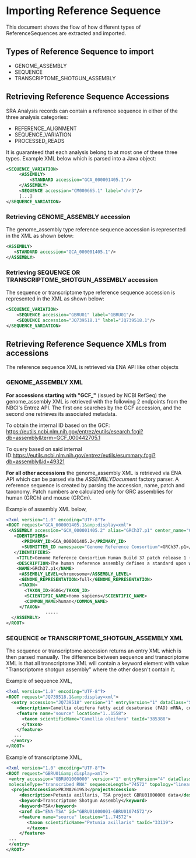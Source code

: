 # Importing Reference Sequence

This document shows the flow of how different types of ReferenceSequences are extracted and imported.

## Types of Reference Sequence to import
   
* GENOME_ASSEMBLY
* SEQUENCE
* TRANSCRIPTOME_SHOTGUN_ASSEMBLY
 
## Retrieving Reference Sequence Accessions

SRA Analysis records can contain a reference sequence in either of the three analysis categories:
* REFERENCE_ALIGNMENT
* SEQUENCE_VARIATION 
* PROCESSED_READS

It is guaranteed that each analysis belong to at most one of these three types.
Example XML below which is parsed into a Java object:
 
```xml
<SEQUENCE_VARIATION>
     <ASSEMBLY>
         <STANDARD accession="GCA_000001405.1"/>
     </ASSEMBLY>
     <SEQUENCE accession="CM000665.1" label="chr3"/>
     [...]
</SEQUENCE_VARIATION>
```

### Retrieving GENOME_ASSEMBLY accession
The genome_assembly type reference sequence accession is represented in the XML as shown below:
```xml
<ASSEMBLY>
   <STANDARD accession="GCA_000001405.1"/>
</ASSEMBLY>
```
  
### Retrieving SEQUENCE OR TRANSCRIPTOME_SHOTGUN_ASSEMBLY accession
The sequence or transcriptome type reference sequence accession is represented in the XML as shown below:
```xml
<SEQUENCE_VARIATION>
    <SEQUENCE accession="GBRU01" label="GBRU01"/>
    <SEQUENCE accession="JQ739518.1" label="JQ739518.1"/>
</SEQUENCE_VARIATION>
```
   
## Retrieving Reference Sequence XMLs from accessions
 
The reference sequence XML is retrieved via ENA API like other objects
 
### GENOME_ASSEMBLY XML
**For accessions starting with "GCF_"** (issued by NCBI RefSeq) the genome_assembly XML is retrieved with the following 2 endpoints from the 
NBCI's Entrez API. The first one searches by the GCF accession, and the second one retrieves its associated metadata.                        
                                    
To obtain the internal ID based on the GCF: https://eutils.ncbi.nlm.nih.gov/entrez/eutils/esearch.fcgi?db=assembly&term=GCF_000442705.1                                                                 

To query based on said internal ID:https://eutils.ncbi.nlm.nih.gov/entrez/eutils/esummary.fcgi?db=assembly&id=49321

**For all other accessions** the genome_assembly XML is retrieved via ENA API which can be parsed via the _ASSEMBLYDocument_ factory parser.
A reference sequence is created by parsing the accession, name, patch and taxonomy. 
Patch numbers are calculated only for GRC assemblies for human (GRCh) and mouse (GRCm).

Example of assembly XML below,
```xml
<?xml version="1.0" encoding="UTF-8"?>
<ROOT request="GCA_000001405.1&amp;display=xml">
 <ASSEMBLY accession="GCA_000001405.2" alias="GRCh37.p1" center_name="Genome Reference Consortium">
   <IDENTIFIERS>
      <PRIMARY_ID>GCA_000001405.2</PRIMARY_ID>
      <SUBMITTER_ID namespace="Genome Reference Consortium">GRCh37.p1</SUBMITTER_ID>
   </IDENTIFIERS>
    <TITLE>Genome Reference Consortium Human Build 37 patch release 1 (GRCh37.p1)</TITLE>
    <DESCRIPTION>The human reference assembly defines a standard upon which other whole genome studies are based. Providing the best representation of the human genome is essential for facilitating continued progress in understanding and improving human health. [...]</DESCRIPTION>
    <NAME>GRCh37.p1</NAME>
     <ASSEMBLY_LEVEL>chromosome</ASSEMBLY_LEVEL>
     <GENOME_REPRESENTATION>full</GENOME_REPRESENTATION>
     <TAXON>
       <TAXON_ID>9606</TAXON_ID>
       <SCIENTIFIC_NAME>Homo sapiens</SCIENTIFIC_NAME>
       <COMMON_NAME>human</COMMON_NAME>
     </TAXON>
               .....
  </ASSEMBLY>
</ROOT>
```
   
### SEQUENCE or TRANSCRIPTOME_SHOTGUN_ASSEMBLY XML
The sequence or transcriptome accession returns an entry XML which is then parsed manually. The difference between 
sequence and transcriptome XML is that all transcriptome XML will contain a keyword element with 
value "Transcriptome shotgun assembly" where the other doesn't contain it.
 
Example of sequence XML,
```xml
<?xml version="1.0" encoding="UTF-8"?>
<ROOT request="JQ739518.1&amp;display=xml">
  <entry accession="JQ739518" version="1" entryVersion="1" dataClass="STD" taxonomicDivision="PLN" moleculeType="mRNA" sequenceLength="1558" topology="linear" firstPublic="2012-05-29" firstPublicRelease="112" lastUpdated="2012-05-29" lastUpdatedRelease="112">
    <description>Camellia oleifera fatty acid desaturase (FAD) mRNA, complete cds.</description>
    <feature name="source" location="1..1558">
      <taxon scientificName="Camellia oleifera" taxId="385388">
      </taxon>
    </feature>
   ...
  </entry> 
</ROOT>     		
```

Example of transcriptome XML,
```xml
<?xml version="1.0" encoding="UTF-8"?>
<ROOT request="GBRU01&amp;display=xml">
 <entry accession="GBRU01000000" version="1" entryVersion="4" dataClass="SET" taxonomicDivision="PLN" 
 moleculeType="transcribed RNA" sequenceLength="74572" topology="linear" firstPublic="2015-10-21" firstPublicRelease="126" lastUpdated="2016-09-16" lastUpdatedRelease="130">
  <projectAccession>PRJNA261953</projectAccession>
   	 <description>Petunia axillaris, TSA project GBRU01000000 data</description>
   	 <keyword>Transcriptome Shotgun Assembly</keyword>
   	 <keyword>TSA</keyword>
   	 <xref db="ENA-TSA" id="GBRU01000001-GBRU01074572"/>
   	 <feature name="source" location="1..74572">
   	    <taxon scientificName="Petunia axillaris" taxId="33119">
   		</taxon>
   	 </feature>
 ...
 </entry> 
</ROOT>     		
```
